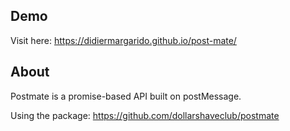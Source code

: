 ## Demo

Visit here:
https://didiermargarido.github.io/post-mate/

## About

Postmate is a promise-based API built on postMessage.

Using the package: https://github.com/dollarshaveclub/postmate
